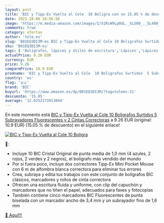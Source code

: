 ```yaml
---
layout: post
title: 'BIC y Tipp-Ex Vuelta al Cole  10 Boligra con un 15.05 % de descuento'
date: 2021-10-06 16:56:56
image: 'https://m.media-amazon.com/images/I/51RcW9Lp0dL._SL500_._SL400_.jpg'
comments: true
category: ofertas
author: 'tole.es'
slug: 'B01EQ3DI3M-es BIC y Tipp-Ex Vuelta al Cole 10 Boligrafos Surtidos 5...'
sku: 'B01EQ3DI3M-es'
tags: [ 'Bolígrafos, lápices y útiles de escritura','Lápices','Lápices de colores para adultos','Oficina y papelería','bic','boligrafos','tipp-ex', ]
actualPrice: 9.26 EUR
currency: EUR
price: 9.26
comparePrice: 10.9 EUR
prodname: 'BIC y Tipp-Ex Vuelta al Cole  10 Boligrafos Surtidos  5 Subrayadores Fluorescentes y 2 Cintas Correctoras'
country: 'es'
flag: '🇪🇸'
brand: 'BIC'
buyurl: 'https://www.amazon.es/dp/B01EQ3DI3M/?tag=tolees-21'
descuento: '15.05'
average: '12.0252173913044'
---
```


En este momento está [BIC y Tipp-Ex Vuelta al Cole  10 Boligrafos Surtidos  5 Subrayadores Fluorescentes y 2 Cintas Correctoras](https://www.amazon.es/dp/B01EQ3DI3M/?tag=tolees-21) a 9.26 EUR (original: 10.9 EUR) (15.05 %  de descuento) en el siguiente enlace!

[![BIC y Tipp-Ex Vuelta al Cole  10 Boligra](https://m.media-amazon.com/images/I/51RcW9Lp0dL._SL500_._SL400_.jpg)](https://www.amazon.es/dp/B01EQ3DI3M/?tag=tolees-21)

🔎:

- Incluye 10 BIC Cristal Original de punta media de 1,0 mm (4 azules, 2 rojos, 2 verdes y 2 negros), el bolígrafo más vendido del mundo
- Por si fuera poco, incluye dos correctores Tipp-Ex Mini Pocket Mouse con 6 m de alfombra blanca correctora para eliminar tus errores
- Crea, subraya y edita tus trabajos con este conjunto de bolígrafos BIC clásicos, marcadores y rollos de cinta correctora
- Ofrecen una escritura fluida y uniforme, con clip del capuchón y marcadores que no tiñen el papel, adecuados para faxes y fotocopias
- También contiene cinco marcadores BIC Fluorescentes de punta biselada con un marcador ancho de 3,4 mm y un subrayador fino de 1,6 mm

[🛒 Aquí!!!](https://www.amazon.es/dp/B01EQ3DI3M/?tag=tolees-21)
